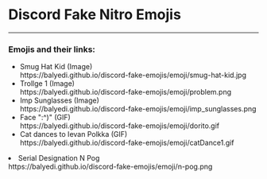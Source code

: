 <h1>Discord Fake Nitro Emojis</h1>
<hr>
<h3>Emojis and their links:</h3>
<ul>
<li>Smug Hat Kid (Image)<br>https://balyedi.github.io/discord-fake-emojis/emoji/smug-hat-kid.jpg</li>
<li>Trollge 1 (Image)<br>https://balyedi.github.io/discord-fake-emojis/emoji/problem.png</li>
<li>Imp Sunglasses (Image)<br>https://balyedi.github.io/discord-fake-emojis/emoji/imp_sunglasses.png</li>
<li>Face ":^)" (GIF)<br>https://balyedi.github.io/discord-fake-emojis/emoji/dorito.gif</li>
<li>Cat dances to Ievan Polkka (GIF)<br>https://balyedi.github.io/discord-fake-emojis/emoji/catDance1.gif</li>
</ul>
<li>Serial Designation N Pog <br>https://balyedi.github.io/discord-fake-emojis/emoji/n-pog.png</li>
</ul>
